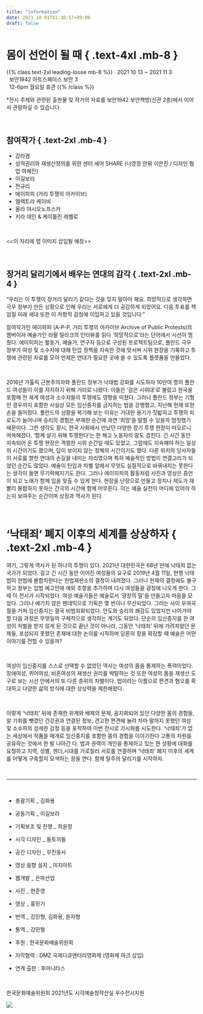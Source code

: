 ```yaml
---
title: "information"
date: 2021-10-01T01:30:57+09:00
draft: false
---
```


# 몸이 선언이 될 때 { .text-4xl .mb-8 }

{{% class text-2xl leading-loose mb-8 %}}
&nbsp; 2021 10 13 ~ 2021 11 3
<br/>
&nbsp; 보안1942 아트스페이스 보안 3
<br/>
&nbsp; 12-6pm 월요일 휴관
{{% /class %}}

*전시 주제와 관련된 출판물 및 작가의 자료를 보안1942 보안책방(신관 2층)에서 이어서 관람하실 수 있습니다.

<br/>

## 참여작가 { .text-2xl .mb-4 }

 - 강라겸
 - 성적권리와 재생산정의를 위한 센터 셰어 SHARE (나영정 안팎 이은진 / 디자인 협업 여혜진)
 - 이길보라
 - 전규리
 - 에이피피 (거리 투쟁의 아카이브)
 - 엘렉트라 케이비
 - 올라 야시오노프스카
 - 키라 데인 & 케이틀린 레벨로

<br/>

<<이 자리에 맵 이미지 삽입될 예정>>

<br/>

## 장거리 달리기에서 배우는 연대의 감각 { .text-2xl .mb-4 }

“우리는 이 투쟁이 장거리 달리기 같다는 것을 잊지 말아야 해요. 희망적으로 생각하면 극우 정부가 만든 상황으로 인해 우리는 서로에게 더 공감하게 되었어요. 다음 투표를 책임질 미래 세대 또한 이 저항적 감정에 이입하고 있을 것입니다.”

참여작가인 에이피피 (A-P-P, 거리 투쟁의 아카이브 Archive of Public Protests)의 멤버이자 예술가인 라팔 밀라크의 인터뷰를 읽다 ‘희망적으로’라는 단어에서 시선이 멈췄다. 에이피피는 활동가, 예술가, 연구자 등으로 구성된 프로젝트팀으로, 폴란드 극우 정부가 여성 및 소수자에 대해 탄압 정책을 지속한 것에 맞서며 시위 현장을 기록하고 투쟁에 관련된 자료를 모아 언제든 연대가 필요한 곳에 쓸 수 있도록 플랫폼을 만들었다.

<br/>

2016년 가톨릭 근본주의자와 폴란드 정부가 낙태법 강화를 시도하자 10만여 명의 폴란드 여성들이 이를 저지하기 위해 거리로 나왔다. 이들은 ‘검은 시위대'로 불렸고 한국을 포함해 전 세계 여성과 소수자들의 투쟁에도 영향을 미쳤다. 그러나 폴란드 정부는 기형인 경우까지 포함한 사실상 모든 임신중지를 금지하는 법을 강행했고, 지난해 헌재 또한 손을 들어줬다. 폴란드의 상황을 복기해 보는 이유는 거대한 용기가 짓밟히고 투쟁의 피로도가 늘어나며 승리의 경험은 부재한 순간에 과연 ‘희망’을 말할 수 있을까 멈칫했기 때문이다. 그런 생각도 잠시, 한국 사회에서 만났던 다양한 장기 투쟁 현장이 떠오르니 머쓱해졌다. ‘함께 살기 위해 투쟁한다’는 한 해고 노동자의 말도 겹친다. 긴 시간 동안 지속되어 온 투쟁 현장은 격렬한 시위 순간일 때도 있었고, 그럼에도 지속해야 하는 일상의 시간이기도 했으며, 답이 보이지 않는 정체의 시간이기도 했다. 다른 위치의 당사자들이 서로를 향한 연대의 손길을 내미는 자리였으며 특히 예술적인 방법이 연결고리가 되었던 순간도 많았다.  예술이 탄압과 차별 앞에서 무엇도 실질적으로 바꿔내지는 못한다는 생각이 들면 무기력해지기도 한다. 그러나 에이피피의 활동처럼 사진과 영상은 증언이 되고 노래가 함께 입을 맞출 수 있게 한다. 현장을 난장으로 만들고 정치나 제도가 재빨리 봉합하지 못하는 간극의 시간에 함께 머무른다. 이는 예술 실천이 어디에 있어야 하는지 보여주는 순간이며 상징과 역사가 된다.

<br/>

# ‘낙태죄’ 폐지 이후의 세계를 상상하자  { .text-2xl .mb-4 }

여기, 그렇게 역사가 된 하나의 투쟁이 있다. 2021년 대한민국은 68년 만에 낙태죄 없는 국가가 되었다. 길고 긴 시간 동안 이어진 여성들의 요구로 2019년 4월 11일, 현행 낙태법이 헌법에 불합치한다는 헌법재판소의 결정이 내려졌다. 그러나 헌재의 결정에도 불구하고 정부는 입법 예고안에 예외 조항을 추가하며 다시 여성들을 광장에 나오게 한다. 그때 이 전시가 시작되었다. 여성 예술가들은 예술로서 ‘광장의 말'을 만들고자 마음을 모았다. 그러나 예기치 않은 팬데믹으로 기획은 몇 번이나 무산되었다. 그러는 사이 우여곡절을 거쳐 임신중지는 결국 비범죄화되었다. 안도와 승리의 쾌감도 있었지만 나아가야 할 다음 과정은 무엇일까 구체적으로 생각하는 계기도 되었다. 단순히 임신중지를 한 여성이 처벌을 받지 않게 된 것으로 끝난 것이 아니라, 그동안 ‘낙태죄' 뒤에 가려져왔던 문제들, 포섭되지 못했던 존재에 대한 논의를 시작하며 담론의 장을 확장할 때 예술은 어떤 이야기를 전할 수 있을까?

<br/>

여성이 임신중지를 스스로 선택할 수 없었던 역사는 여성의 몸을 통제하는 폭력이었다. 장애여성, 퀴어여성, 비혼여성의 재생산 권리를 박탈하는 것 또한 여성의 몸을 재생산 도구로 보는 시선 안에서의 또 다른 층위의 차별이다. 법이라는 이름으로 편견과 혐오를 확대하고 다양한 삶의 방식에 대한 상상력을 제한해왔다.

<br/>

이렇게 '낙태죄' 뒤에 존재한 위계와 배제의 문제, 음지화되어 있던 다양한 몸의 경험들, 알 기회를 뺏겼던 건강권과 연결된 정보, 견고한 편견에 눌려 차마 말하지 못했던 여성 및 소수자의 섬세한 감정 등을 포착하여 이번 전시로 가시화를 시도한다. ‘낙태죄'가 없는 세상에서 작품을 매개로 임신중지를 포함한 몸의 경험을 이야기한다 고통의 차원을 공유하는 것에서 한 발 나아간 다. 법과 권력이 개인을 통제하고 있는 현 상황에 대화를 요청하고 지역, 성별, 젠더,시대를 가로질러 서로를 연결하며 ‘낙태죄’ 폐지 이후의 세계를 어떻게 구축할지 모색하는 장을 연다. 함께 탈주의 달리기를 시작하자.

<br/>

----
<br/>

 - 총괄기획 _ 김화용
 - 공동기획 _ 이길보라

 - 기획보조 및 진행 _ 최윤정
 - 시각 디자인 _ 들토끼들
 - 공간 디자인 _ 무진동사

 - 영상 음향 설치 _ 미지아트
 - 웹개발 _ 은파산업
 - 사진 _ 현준영
 - 영상 _ 홍민기
 - 번역 _ 강민형, 김화용, 윤자형
 - 통역 _ 강민형

 - 후원 : 한국문화예술위원회
 - 자막협력 : DMZ 국제다큐멘터리영화제 (영화제 마크 삽입)
 - 연계 출판 : 후마니타스

<br/>

한국문화예술위원회 2021년도 시각예술창작산실 우수전시지원

<img class="h-16" src="/images/arko.png">
